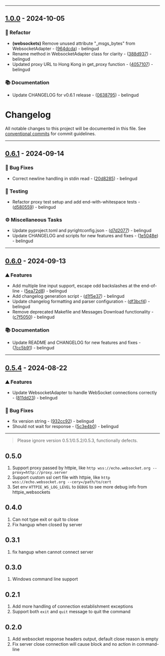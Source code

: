 
---
## [1.0.0](https://github.com/belingud/httpie-websockets/compare/v0.6.1..v1.0.0) - 2024-10-05

### 🚜 Refactor

- **(websockets)** Remove unused attribute "_msgs_bytes" from WebsocketAdapter - ([964dcda](https://github.com/belingud/httpie-websockets/commit/964dcda4d1489d23f476868bdd4430cdc426d201)) - belingud
- Rename method in WebsocketAdapter class for clarity - ([388d937](https://github.com/belingud/httpie-websockets/commit/388d937eb41d7fa8540ff1efaaab6590f8f81064)) - belingud
- Updated proxy URL to Hong Kong in get_proxy function - ([4057107](https://github.com/belingud/httpie-websockets/commit/405710763e5fdaf2ad7e1fadb4462bc16673dd88)) - belingud

### 📚 Documentation

- Update CHANGELOG for v0.6.1 release - ([0638795](https://github.com/belingud/httpie-websockets/commit/0638795498efd0a33a644c0dea52cd14988c7be3)) - belingud

# Changelog
All notable changes to this project will be documented in this file. See [conventional commits](https://www.conventionalcommits.org/) for commit guidelines.


---
## [0.6.1](https://github.com/belingud/httpie-websockets/compare/v0.6.0..v0.6.1) - 2024-09-14

### 🐛 Bug Fixes

- Correct newline handling in stdin read - ([20d8285](https://github.com/belingud/httpie-websockets/commit/20d82859415a81829ec67303be9560da8c622ac2)) - belingud

### 🧪 Testing

- Refactor proxy test setup and add end-with-whitespace tests - ([d580559](https://github.com/belingud/httpie-websockets/commit/d5805590dd584f4e34501e235813bc34e29e431c)) - belingud

### ⚙️ Miscellaneous Tasks

- Update pyproject.toml and pyrightconfig.json - ([d7d2077](https://github.com/belingud/httpie-websockets/commit/d7d207761e29189e325a30a33c131e8b09b52e17)) - belingud
- Update CHANGELOG and scripts for new features and fixes - ([1e5048e](https://github.com/belingud/httpie-websockets/commit/1e5048ee16e5b0275e3fac9c26c7f2c1385dee98)) - belingud


---
## [0.6.0](https://github.com/belingud/httpie-websockets/compare/v0.5.4..v0.6.0) - 2024-09-13

### ⛰️  Features

- Add multiple line input support, escape odd backslashes at the end-of-line - ([5ea72d8](https://github.com/belingud/httpie-websockets/commit/5ea72d8d82fa2a36f0bbc257f7c078303a224157)) - belingud
- Add changelog generation script - ([d1f5e37](https://github.com/belingud/httpie-websockets/commit/d1f5e37ae8bda34657b6c5d91258fe5e72835cbc)) - belingud
- Update changelog formatting and parser configuration - ([df3bcf4](https://github.com/belingud/httpie-websockets/commit/df3bcf4415d649a989bef4aa116833205c84fa80)) - belingud
- Remove deprecated Makefile and Messages Download functionality - ([c7f5050](https://github.com/belingud/httpie-websockets/commit/c7f505085b160652cf9dd01427ca5209b47c113d)) - belingud

### 📚 Documentation

- Update README and CHANGELOG for new features and fixes - ([7cc5b91](https://github.com/belingud/httpie-websockets/commit/7cc5b9174f9dcd912e135773af12d41abf7eb1e5)) - belingud


---
## [0.5.4](https://github.com/belingud/httpie-websockets/compare/v0.5.3..v0.5.4) - 2024-08-22

### ⛰️  Features

- Update WebsocketAdapter to handle WebSocket connections correctly - ([811dd23](https://github.com/belingud/httpie-websockets/commit/811dd2343ac8c4120dc306c7a82ca293b60bb3a0)) - belingud

### 🐛 Bug Fixes

- fix version string - ([932cc92](https://github.com/belingud/httpie-websockets/commit/932cc924831498b3298436cc8a0e55e0eefb14c5)) - belingud
- Should not wait for response - ([5c3e4b0](https://github.com/belingud/httpie-websockets/commit/5c3e4b0988efecb58fb3062584aadd3b61557048)) - belingud

---

> Please ignore version 0.5.1/0.5.2/0.5.3, functionally defects.

## 0.5.0

1. Support proxy passed by httpie, like `http wss://echo.websocket.org --proxy=http://proxy.server`
2. Support custom ssl cert file with httpie, like `http wss://echo.websocket.org --cery=/path/to/cert`
3. Set env `HTTPIE_WS_LOG_LEVEL` to `DEBUG` to see more debug info from httpie_websockets

## 0.4.0

1. Can not type exit or quit to close
2. Fix hangup when closed by server

## 0.3.1

1. fix hangup when cannot connect server

## 0.3.0

1. Windows command line support

## 0.2.1

1. Add more handling of connection establishment exceptions
2. Support both `exit` and `quit` message to quit the command

## 0.2.0

1. Add websocket response headers output, default close reason is empty
2. Fix server close connection will cause block and no action in command-line
